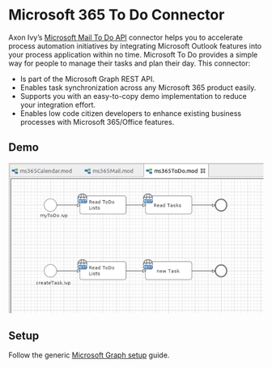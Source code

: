 # Microsoft 365 To Do Connector
Axon Ivy’s [Microsoft Mail To Do API](https://docs.microsoft.com/en-us/graph/todo-concept-overview)
connector helps you to accelerate process automation initiatives by integrating Microsoft
Outlook features into your process application within no time. Microsoft To Do
provides a simple way for people to manage their tasks and plan their day. This
connector:

- Is part of the Microsoft Graph REST API.
- Enables task synchronization across any Microsoft 365 product easily.
- Supports you with an easy-to-copy demo implementation to reduce your
  integration effort.
- Enables low code citizen developers to enhance existing business processes
  with Microsoft 365/Office features.

## Demo

![demo-toDo](doc/img/demo_toDo.png)

## Setup

Follow the generic [Microsoft Graph setup](./msgraph) guide.
